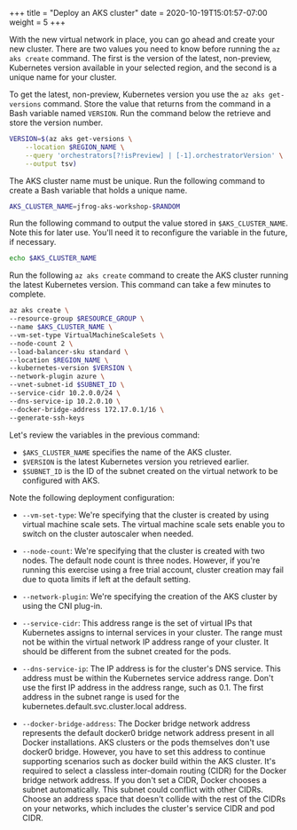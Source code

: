 +++
title = "Deploy an AKS cluster"
date =  2020-10-19T15:01:57-07:00
weight = 5
+++

With the new virtual network in place, you can go ahead and create your new cluster. There are two values you need to know before running the ```az aks create``` command. The first is the version of the latest, non-preview, Kubernetes version available in your selected region, and the second is a unique name for your cluster.

To get the latest, non-preview, Kubernetes version you use the ```az aks get-versions``` command. Store the value that returns from the command in a Bash variable named ```VERSION```. Run the command below the retrieve and store the version number.

```bash
VERSION=$(az aks get-versions \
    --location $REGION_NAME \
    --query 'orchestrators[?!isPreview] | [-1].orchestratorVersion' \
    --output tsv)
```

The AKS cluster name must be unique. Run the following command to create a Bash variable that holds a unique name.

```bash
AKS_CLUSTER_NAME=jfrog-aks-workshop-$RANDOM
```
Run the following command to output the value stored in ```$AKS_CLUSTER_NAME```. Note this for later use. You'll need it to reconfigure the variable in the future, if necessary.

```bash
echo $AKS_CLUSTER_NAME
```

Run the following ```az aks create``` command to create the AKS cluster running the latest Kubernetes version. This command can take a few minutes to complete.

```bash
az aks create \
--resource-group $RESOURCE_GROUP \
--name $AKS_CLUSTER_NAME \
--vm-set-type VirtualMachineScaleSets \
--node-count 2 \
--load-balancer-sku standard \
--location $REGION_NAME \
--kubernetes-version $VERSION \
--network-plugin azure \
--vnet-subnet-id $SUBNET_ID \
--service-cidr 10.2.0.0/24 \
--dns-service-ip 10.2.0.10 \
--docker-bridge-address 172.17.0.1/16 \
--generate-ssh-keys
```

Let's review the variables in the previous command:

* ```$AKS_CLUSTER_NAME``` specifies the name of the AKS cluster.
* ```$VERSION``` is the latest Kubernetes version you retrieved earlier.
* ```$SUBNET_ID``` is the ID of the subnet created on the virtual network to be configured with AKS.

Note the following deployment configuration:

* ```--vm-set-type```: We're specifying that the cluster is created by using virtual machine scale sets. The virtual machine scale sets enable you to switch on the cluster autoscaler when needed.

* ```--node-count```: We're specifying that the cluster is created with two nodes. The default node count is three nodes. However, if you're running this exercise using a free trial account, cluster creation may fail due to quota limits if left at the default setting.

* ```--network-plugin```: We're specifying the creation of the AKS cluster by using the CNI plug-in.

* ```--service-cidr```: This address range is the set of virtual IPs that Kubernetes assigns to internal services in your cluster. The range must not be within the virtual network IP address range of your cluster. It should be different from the subnet created for the pods.

* ```--dns-service-ip```: The IP address is for the cluster's DNS service. This address must be within the Kubernetes service address range. Don't use the first IP address in the address range, such as 0.1. The first address in the subnet range is used for the kubernetes.default.svc.cluster.local address.

* ```--docker-bridge-address```: The Docker bridge network address represents the default docker0 bridge network address present in all Docker installations. AKS clusters or the pods themselves don't use docker0 bridge. However, you have to set this address to continue supporting scenarios such as docker build within the AKS cluster. It's required to select a classless inter-domain routing (CIDR) for the Docker bridge network address. If you don't set a CIDR, Docker chooses a subnet automatically. This subnet could conflict with other CIDRs. Choose an address space that doesn't collide with the rest of the CIDRs on your networks, which includes the cluster's service CIDR and pod CIDR.
